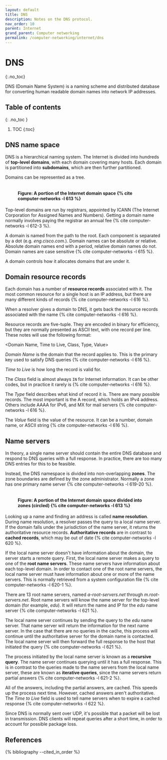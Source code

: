 ```yaml
---
layout: default
title: DNS
description: Notes on the DNS protocol.
nav_order: 10
parent: Internet
grand_parent: Computer networking
permalink: /computer-networking/internet/dns
---
```


<!-- prettier-ignore-start -->

# DNS
{:.no_toc}

DNS (Domain Name System) is a naming scheme and distributed database for converting human readable domain names into network IP addresses.

## Table of contents
{: .no_toc }

1. TOC
{:toc}

<!-- prettier-ignore-end -->

## DNS name space

DNS is a hierarchical naming system. The Internet is divided into hundreds of **top-level domains**, with each domain covering many hosts. Each domain is partitioned into **subdomains**, which are then further partitioned.

Domains can be represented as a tree.

<figure>
  <img src="{{site.baseurl}}/assets/img/computer-networking/internet/dns/tree-domains.svg" alt="">
  <figcaption><h4>Figure: A portion of the Internet domain space {% cite computer-networks -l 613 %}</h4></figcaption>
</figure>

Top-level domains are run by registrars, appointed by ICANN (The Internet Corporation for Assigned Names and Numbers). Getting a domain name normally involves paying the registrar an annual fee {% cite computer-networks -l 612-3 %}.

A domain is named from the path to the root. Each component is separated by a dot (e.g. _eng.cisco.com._). Domain names can be absolute or relative. Absolute domain names end with a period, relative domain names do not. Domain names are case sensitive {% cite computer-networks -l 615 %}.

A domain controls how it allocates domains that are under it.

## Domain resource records

Each domain has a number of **resource records** associated with it. The most common resource for a single host is an IP address, but there are many different kinds of records {% cite computer-networks -l 616 %}.

When a resolver gives a domain to DNS, it gets back the resource records associated with the name {% cite computer-networks -l 616 %}.

Resource records are five-tuple. They are encoded in binary for efficiency, but they are normally presented as ASCII text, with one record per line. These notes will use the following format:

\<Domain Name, Time to Live, Class, Type, Value\>

_Domain Name_ is the domain that the record applies to. This is the primary key used to satisfy DNS queries {% cite computer-networks -l 616 %}.

_Time to Live_ is how long the record is valid for.

The _Class_ field is almost always `IN` for Internet information. It can be other codes, but in practice it rarely is {% cite computer-networks -l 616 %}.

The _Type_ field describes what kind of record it is. There are many possible records. The most important is the A record, which holds an IPv4 address. Others include AAAA for IPv6, and MX for mail servers {% cite computer-networks -l 616 %}.

The _Value_ field is the value of the resource. It can be a number, domain name, or ASCII string {% cite computer-networks -l 616 %}.

## Name servers

In theory, a single name server should contain the entire DNS database and respond to DNS queries with a full response. In practice, there are too many DNS entries for this to be feasible.

Instead, the DNS namespace is divided into non-overlapping **zones**. The zone boundaries are defined by the zone administrator. Normally a zone has one primary name server {% cite computer-networks -l 619-20 %}.

<figure>
  <img src="{{site.baseurl}}/assets/img/computer-networking/internet/dns/tree-domains-zones.svg" alt="">
  <figcaption><h4>Figure: A portion of the Internet domain space divided into zones (circled) {% cite computer-networks -l 613 %}</h4></figcaption>
</figure>

Looking up a name and finding an address is called **name resolution**. During name resolution, a resolver passes the query to a local name server. If the domain falls under the jurisdiction of the name server, it returns the authoritative resource records. **Authoritative records** are in contrast to **cached records**, which may be out of date {% cite computer-networks -l 620 %}.

If the local name server doesn't have information about the domain, the server starts a remote query. First, the local name server makes a query to one of the **root name servers**. These name servers have information about each top-level domain. In order to contact one of the root name servers, the local name server must have information about one or more of the name servers. This is normally retrieved from a system configuration file {% cite computer-networks -l 620-1 %}.

There are 13 root name servers, named _a-root-servers.net_ through _m.root-servers.net_. Root name servers will know the name server for the top-level domain (for example, _edu_). It will return the name and IP for the _edu_ name server {% cite computer-networks -l 621 %}.

The local name server continues by sending the query to the _edu_ name server. That name server will return the information for the next name server. In the case that there are no queries in the cache, this process will continue until the authoritative server for the domain name is contacted. The local name server will then forward the full response to the host that initiated the query {% cite computer-networks -l 621 %}.

The process initiated by the local name server is known as a **recursive query**. The name server continues querying until it has a full response. This is in contrast to the queries made to the name servers from the local name server, these are known as **iterative queries**, since the name servers return partial answers {% cite computer-networks -l 621-2 %}.

All of the answers, including the partial answers, are cached. This speeds up the process next time. However, cached answers aren't authoritative. The _Time to Live_ field is used to tell name servers when to expire a cached response {% cite computer-networks -l 622 %}.

Since DNS is normally sent over UDP, it's possible that a packet will be lost in transmission. DNS clients will repeat queries after a short time, in order to account for possible package loss.

## References

{% bibliography --cited_in_order %}
